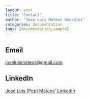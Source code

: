 ```yaml
---
layout: post
title: "Contact"
author: "José Luis Mateos González"
categories: documentation
tags: [documentation,sample]
---
```


## Email
[joseluismateos@gmail.com](mailto:joseluismateos@gmail.com)

## LinkedIn
[José Luis (Pep) Mateos' LinkedIn](https://www.linkedin.com/in/jose-luis-mateos-gonzalez-52787b5b/)
